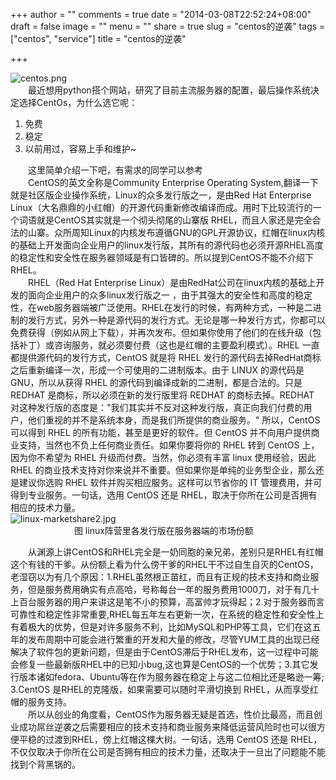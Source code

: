 +++
author = ""
comments = true
date = "2014-03-08T22:52:24+08:00"
draft = false
image = ""
menu = ""
share = true
slug = "centos的逆袭"
tags = ["centos", "service"]
title = "centos的逆袭"

+++

![centos.png](http://user-image.logdown.io/user/1175/blog/1158/post/98892/NdKBG3eTS2mFhnM7n1IS_centos.png)    
&emsp;&emsp;最近想用python搭个网站，研究了目前主流服务器的配置，最后操作系统决定选择CentOs，为什么选它呢： 

1. 免费  
2. 稳定 
3. 以前用过，容易上手和维护~

&emsp;&emsp;这里简单介绍一下吧，有需求的同学可以参考    
&emsp;&emsp;CentOS的英文全称是Community Enterprise Operating System,翻译一下就是社区版企业操作系统，Linux的众多发行版之一，是由Red Hat Enterprise Linux（大名鼎鼎的小红帽）的开源代码重新修改编译而成。用时下比较流行的一个词语就是CentOS其实就是一个彻头彻尾的山寨版 RHEL，而且人家还是完全合法的山寨。众所周知Linux的内核发布遵循GNU的GPL开源协议，红帽在linux内核的基础上开发面向企业用户的linux发行版，其所有的源代码也必须开源RHEL高度的稳定性和安全性在服务器领域是有口皆碑的。所以提到CentOS不能不介绍下RHEL。      
&emsp;&emsp;RHEL（Red Hat Enterprise Linux）是由RedHat公司在linux内核的基础上开发的面向企业用户的众多linux发行版之一 ，由于其强大的安全性和高度的稳定性，在web服务器端被广泛使用。RHEL在发行的时候，有两种方式，一种是二进制的发行方式，另外一种是源代码的发行方式。无论是哪一种发行方式，你都可以免费获得（例如从网上下载），并再次发布。但如果你使用了他们的在线升级（包括补丁）或咨询服务，就必须要付费（这也是红帽的主要盈利模式）。RHEL 一直都提供源代码的发行方式，CentOS 就是将 RHEL 发行的源代码去掉RedHat商标之后重新编译一次，形成一个可使用的二进制版本。由于 LINUX 的源代码是 GNU，所以从获得 RHEL 的源代码到编译成新的二进制，都是合法的。只是 REDHAT 是商标，所以必须在新的发行版里将 REDHAT 的商标去掉。REDHAT 对这种发行版的态度是："我们其实并不反对这种发行版，真正向我们付费的用户，他们重视的并不是系统本身，而是我们所提供的商业服务。" 所以，CentOS 可以得到 RHEL 的所有功能，甚至是更好的软件。但 CentOS 并不向用户提供商业支持，当然也不负上任何商业责任。如果你要将你的 RHEL 转到 CentOS 上，因为你不希望为 RHEL 升级而付费。当然，你必须有丰富 linux 使用经验，因此 RHEL 的商业技术支持对你来说并不重要。但如果你是单纯的业务型企业，那么还是建议你选购 RHEL 软件并购买相应服务。这样可以节省你的 IT 管理费用，并可得到专业服务。一句话，选用 CentOS 还是 RHEL，取决于你所在公司是否拥有相应的技术力量。        
               ![linux-marketshare2.jpg](http://user-image.logdown.io/user/1175/blog/1158/post/98892/uz90Xz8IQX6aA9r92F1q_linux-marketshare2.jpg)    
               &emsp;&emsp;&emsp;&emsp; &emsp;&emsp;&emsp;图 linux阵营里各发行版在服务器端的市场份额
                          
&emsp;&emsp;从渊源上讲CentOS和RHEL完全是一奶同胞的亲兄弟，差别只是RHEL有红帽这个有钱的干爹。从份额上看为什么傍干爹的RHEL干不过自生自灭的CentOS，老湿窃以为有几个原因：1.RHEL虽然根正苗红，而且有正规的技术支持和商业服务，但是服务费用确实有点高哈，号称每台一年的服务费用1000刀，对于有几十上百台服务器的用户来讲这是笔不小的预算，高富帅才玩得起；2.对于服务器而言可靠性和稳定性非常重要,RHEL每五年左右更新一次，在系统的稳定性和安全性上有着极大的优势，但是对许多服务不利，比如MySQL和PHP等工具，它们在这五年的发布周期中可能会进行繁重的开发和大量的修改，尽管YUM工具的出现已经解决了软件包的更新问题，但是由于CentOS滞后于RHEL发布，这一过程中可能会修复一些最新版RHEL中的已知小bug,这也算是CentOS的一个优势；3.其它发行版本诸如fedora、Ubuntu等在作为服务器在稳定上与这二位相比还是略逊一筹; 3.CentOS 是RHEL的克隆版，如果需要可以随时平滑切换到 RHEL，从而享受红帽的服务支持。    
&emsp;&emsp;所以从创业的角度看，CentOS作为服务器无疑是首选，性价比最高，而且创业成功屌丝逆袭之后需要相应的技术支持和商业服务来降低运营风险时也可以很方便平稳的过渡到RHEL，傍上红帽这棵大树。一句话，选用 CentOS 还是 RHEL，不仅仅取决于你所在公司是否拥有相应的技术力量，还取决于一旦出了问题能不能找到个背黑锅的。    
